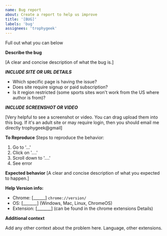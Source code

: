 ```yaml
---
name: Bug report
about: Create a report to help us improve
title: '[BUG]'
labels: 'bug'
assignees: 'trophygeek'
---
```


Full out what you can below

**Describe the bug**

[A clear and concise description of what the bug is.]

***INCLUDE SITE OR URL DETAILS***
- Which specific page is having the issue?
- Does site require signup or paid subscription?
- Is it region restricted (some sports sites won't work from the US where author is from)?

***INCLUDE SCREENSHOT OR VIDEO***

[Very helpful to see a screenshot or video. You can drag upload them into this bug. 
If it's an adult site or may require login, then you should email me directly trophygeek@gmail]

**To Reproduce**
Steps to reproduce the behavior:
1. Go to '...'
2. Click on '....'
3. Scroll down to '....'
4. See error

**Expected behavior**
[A clear and concise description of what you expected to happen.]


**Help Version info:**

- Chrome: [______] `chrome://version/`
- OS: [_______] (Windows, Mac, Linux, ChromeOS) 
- Extension: [_______] (can be found in the chrome extensions Details)

**Additional context**

Add any other context about the problem here. Language, other extensions.
